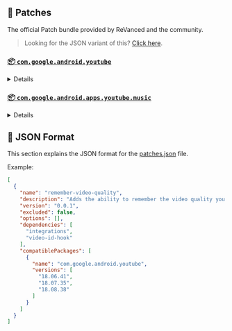 ## 🧩 Patches

The official Patch bundle provided by ReVanced and the community.

> Looking for the JSON variant of this? [Click here](patches.json).

### [📦 `com.google.android.youtube`](https://play.google.com/store/apps/details?id=com.google.android.youtube)
<details>

| 💊 Patch | 📜 Description | 🏹 Target Version |
|:--------:|:--------------:|:-----------------:|
| `client-spoof` | Spoofs the YouTube client to prevent playback issues. | 18.08.38 |
| `custom-branding-icon-afn-blue` | Changes the YouTube launcher icon (Afn / Blue). | 18.08.38 |
| `custom-branding-icon-afn-red` | Changes the YouTube launcher icon (Afn / Red). | 18.08.38 |
| `custom-branding-icon-mmt` | Changes the YouTube launcher icon (MMT). | 18.08.38 |
| `custom-branding-icon-revancify` | Changes the YouTube launcher icon (Revancify). | 18.08.38 |
| `custom-branding-name` | Changes the YouTube launcher name to your choice (defaults to ReVanced Extended). | 18.08.38 |
| `custom-seekbar-color` | Change seekbar color in dark mode. | 18.08.38 |
| `custom-video-speed` | Adds more video speed options. | 18.08.38 |
| `default-video-quality` | Adds ability to set default video quality settings. | 18.08.38 |
| `default-video-speed` | Adds ability to set default video speed settings. | 18.08.38 |
| `disable-haptic-feedback` | Disable haptic feedback when swiping. | 18.08.38 |
| `enable-external-browser` | Open url outside the app in an external browser. | 18.08.38 |
| `enable-minimized-playback` | Enables minimized and background playback. | 18.08.38 |
| `enable-old-layout` | Spoof the YouTube client version to use the old layout. | 18.08.38 |
| `enable-old-quality-layout` | Enables the original quality flyout menu. | 18.08.38 |
| `enable-open-links-directly` | Skips over redirection URLs to external links. | 18.08.38 |
| `enable-seekbar-tapping` | Enables tap-to-seek on the seekbar of the video player. | 18.08.38 |
| `enable-tablet-miniplayer` | Enables the tablet mini player layout. | 18.08.38 |
| `enable-wide-searchbar` | Replaces the search icon with a wide search bar. This will hide the YouTube logo when active. | 18.08.38 |
| `force-premium-heading` | Forces premium heading on the home screen. | 18.08.38 |
| `force-vp9-codec` | Forces the VP9 codec for videos. | 18.08.38 |
| `header-switch` | Add switch to change header. | 18.08.38 |
| `hide-auto-captions` | Hide captions from being automatically enabled. | 18.08.38 |
| `hide-auto-player-popup-panels` | Hide automatic popup panels (playlist or live chat) on video player. | 18.08.38 |
| `hide-autoplay-button` | Hides the autoplay button in the video player. | 18.08.38 |
| `hide-button-container` | Adds the options to hide action buttons under a video. | 18.08.38 |
| `hide-captions-button` | Hides the captions button in the video player. | 18.08.38 |
| `hide-cast-button` | Hides the cast button in the video player. | 18.08.38 |
| `hide-channel-watermark` | Hides creator's watermarks on videos. | 18.08.38 |
| `hide-collapse-button` | Hides the collapse button in the video player. | 18.08.38 |
| `hide-comment-component` | Adds options to hide comment component under a video. | 18.08.38 |
| `hide-create-button` | Hides the create button in the navigation bar. | 18.08.38 |
| `hide-crowdfunding-box` | Hides the crowdfunding box between the player and video description. | 18.08.38 |
| `hide-email-address` | Hides the email address in the account switcher. | 18.08.38 |
| `hide-endscreen-cards` | Hides the suggested video cards at the end of a video in fullscreen. | 18.08.38 |
| `hide-endscreen-overlay` | Hide endscreen overlay on swipe controls. | 18.08.38 |
| `hide-filmstrip-overlay` | Hide flimstrip overlay on swipe controls. | 18.08.38 |
| `hide-floating-microphone` | Hide the floating microphone button above the keyboard. | 18.08.38 |
| `hide-flyout-panel` | Adds options to hide player settings flyout panel. | 18.08.38 |
| `hide-fullscreen-buttoncontainer` | Hides the button containers in fullscreen. | 18.08.38 |
| `hide-fullscreen-panels` | Hides video description and comments panel in fullscreen view. | 18.08.38 |
| `hide-general-ads` | Removes general ads. | 18.08.38 |
| `hide-info-cards` | Hides info-cards in videos. | 18.08.38 |
| `hide-live-chat-button` | Hides the live chat button in the video player. | 18.08.38 |
| `hide-mix-playlists` | Removes mix playlists from home feed and video player. | 18.08.38 |
| `hide-next-prev-button` | Hides the next prev button in the player controller. | 18.08.38 |
| `hide-pip-notification` | Disable pip notification when you first launch pip mode. | 18.08.38 |
| `hide-player-button-background` | Hide player button background. | 18.08.38 |
| `hide-player-overlay-filter` | Remove the dark filter layer from the player's background. | 18.08.38 |
| `hide-seekbar` | Hides the seekbar. | 18.08.38 |
| `hide-shorts-button` | Hides the shorts button in the navigation bar. | 18.08.38 |
| `hide-shorts-component` | Hides other Shorts components. | 18.08.38 |
| `hide-snackbar` | Hides the snackbar action popup. | 18.08.38 |
| `hide-startup-shorts-player` | Disables playing YouTube Shorts when launching YouTube. | 18.08.38 |
| `hide-stories` | Hides YouTube Stories shelf on the feed. | 18.08.38 |
| `hide-suggested-actions` | Hide the suggested actions bar inside the player. | 18.08.38 |
| `hide-time-stamp` | Hides the time counter above the seekbar. | 18.08.38 |
| `hide-tooltip-content` | Hides the tooltip box that appears on first install. | 18.08.38 |
| `hide-video-ads` | Removes ads in the video player. | 18.08.38 |
| `layout-switch` | Tricks the dpi to use some tablet/phone layouts. | 18.08.38 |
| `materialyou` | Enables MaterialYou theme for Android 12+ | 18.08.38 |
| `microg-support` | Allows YouTube ReVanced to run without root and under a different package name with Vanced MicroG. | 18.08.38 |
| `optimize-resource` | Removes duplicate resources from YouTube. | 18.08.38 |
| `overlay-buttons` | Add overlay buttons for ReVanced Extended. | 18.08.38 |
| `patch-options` | Create an options.toml file. | all |
| `return-youtube-dislike` | Shows the dislike count of videos using the Return YouTube Dislike API. | 18.08.38 |
| `settings` | Applies mandatory patches to implement ReVanced settings into the application. | 18.08.38 |
| `sponsorblock` | Integrates SponsorBlock which allows skipping video segments such as sponsored content. | 18.08.38 |
| `swipe-controls` | Adds volume and brightness swipe controls. | 18.08.38 |
| `switch-create-notification` | Switching the create button and notification button. | 18.08.38 |
| `theme` | Applies a custom theme (default: amoled). | 18.08.38 |
| `translations` | Add Crowdin translations for YouTube. | 18.08.38 |
</details>

### [📦 `com.google.android.apps.youtube.music`](https://play.google.com/store/apps/details?id=com.google.android.apps.youtube.music)
<details>

| 💊 Patch | 📜 Description | 🏹 Target Version |
|:--------:|:--------------:|:-----------------:|
| `background-play` | Enables playing music in the background. | all |
| `client-spoof-music` | Spoofs the YouTube Music client. | all |
| `custom-branding-music-afn-blue` | Changes the YouTube Music launcher icon (Afn / Blue). | all |
| `custom-branding-music-afn-red` | Changes the YouTube Music launcher icon (Afn / Red). | all |
| `custom-branding-music-revancify` | Changes the YouTube Music launcher icon to your choice (Revancify). | all |
| `enable-black-navbar` | Sets the navigation bar color to black. | all |
| `enable-color-match-player` | Matches the fullscreen player color with the minimized one. | all |
| `enable-force-minimized-player` | Permanently keep player minimized even if another track is played. | all |
| `enable-force-shuffle` | Enable force shuffle even if another track is played. | all |
| `enable-opus-codec` | Enable opus codec when playing audio. | all |
| `enable-tablet-mode` | Enable landscape mode on phone. | all |
| `enable-zen-mode` | Adds a grey tint to the video player to reduce eye strain. | all |
| `exclusive-audio-playback` | Enables the option to play music without video. | all |
| `hide-compact-header` | Hides the music category bar at the top of the homepage. | all |
| `hide-get-premium` | Removes all "Get Premium" evidences from the avatar menu. | all |
| `hide-music-ads` | Removes ads in the music player. | all |
| `hide-music-cast-button` | Hides the cast button in the video player and header. | all |
| `hide-playlist-card` | Hides the playlist card from homepage. | all |
| `hide-taste-builder` | Removes the "Tell us which artists you like" card from the home screen. | all |
| `hide-upgrade-button` | Removes the upgrade tab from the pivot bar. | all |
| `minimized-playback-music` | Enables minimized playback on Kids music. | all |
| `music-microg-support` | Allows YouTube Music ReVanced to run without root and under a different package name. | all |
| `music-settings` | Adds settings for ReVanced to YouTube Music. | all |
| `optimize-resource-music` | Remove unnecessary resources. | all |
| `patch-options` | Create an options.toml file. | all |
| `translations-music` | Add Crowdin translations for YouTube Music. | all |
</details>



## 📝 JSON Format

This section explains the JSON format for the [patches.json](patches.json) file.

Example:

```json
[
  {
    "name": "remember-video-quality",
    "description": "Adds the ability to remember the video quality you chose in the video quality flyout.",
    "version": "0.0.1",
    "excluded": false,
    "options": [],
    "dependencies": [
      "integrations",
      "video-id-hook"
    ],
    "compatiblePackages": [
      {
        "name": "com.google.android.youtube",
        "versions": [
          "18.06.41",
          "18.07.35",
          "18.08.38"
        ]
      }
    ]
  }
]
```